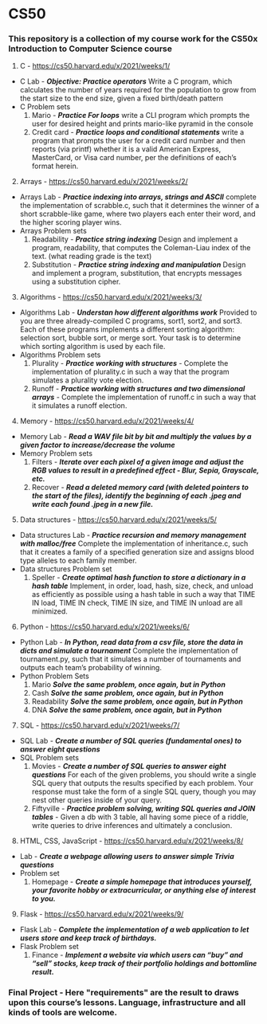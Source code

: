 # CS50
### This repository is a collection of my course work for the CS50x Introduction to Computer Science course

1. C - https://cs50.harvard.edu/x/2021/weeks/1/
  - C Lab - ***Objective: Practice operators*** 
    Write a C program, which calculates the number of years required for the population to grow from the start size to the end size, given a fixed birth/death pattern
  - C Problem sets
    1. Mario - ***Practice For loops*** write a CLI program which prompts the user for desired height and prints mario-like pyramid in the console
    2. Credit card - ***Practice loops and conditional statements*** write a program that prompts the user for a credit card number and then reports (via printf) whether it is a valid American Express, MasterCard, or Visa card number, per the definitions of each’s format herein.
    
2. Arrays - https://cs50.harvard.edu/x/2021/weeks/2/
  - Arrays Lab - ***Practice indexing into arrays, strings and ASCII*** complete the implementation of scrabble.c, such that it determines the winner of a short scrabble-like game, where two players each enter their word, and the higher scoring player wins.
  - Arrays Problem sets
    1. Readability - ***Practice string indexing*** Design and implement a program, readability, that computes the Coleman-Liau index of the text. (what reading grade is the text)
    2. Substitution - ***Practice string indexing and manipulation*** Design and implement a program, substitution, that encrypts messages using a substitution cipher.
    
3. Algorithms - https://cs50.harvard.edu/x/2021/weeks/3/
  - Algorithms Lab - ***Understan how different algorithms work*** Provided to you are three already-compiled C programs, sort1, sort2, and sort3. Each of these programs implements a different sorting algorithm: selection sort, bubble sort, or merge sort. Your task is to determine which sorting algorithm is used by each file.
  - Algorithms Problem sets
    1. Plurality - ***Practice working with structures*** - Complete the implementation of plurality.c in such a way that the program simulates a plurality vote election.
    2. Runoff - ***Practice working with structures and two dimensional arrays*** - Complete the implementation of runoff.c in such a way that it simulates a runoff election.
    
4. Memory - https://cs50.harvard.edu/x/2021/weeks/4/
  - Memory Lab - ***Read a WAV file bit by bit and multiply the values by a given factor to increase/decrease the volume***
  - Memory Problem sets
    1. Filters - ***Iterate over each pixel of a given image and adjust the RGB values to result in a predefined effect - Blur, Sepia, Grayscale, etc.***
    2. Recover - ***Read a deleted memory card (with deleted pointers to the start of the files), identify the beginning of each .jpeg and write each found .jpeg in a new file.***
    
5. Data structures - https://cs50.harvard.edu/x/2021/weeks/5/
  - Data structures Lab - ***Practice recursion and memory management with malloc/free*** Complete the implementation of inheritance.c, such that it creates a family of a specified generation size and assigns blood type alleles to each family member. 
  - Data structures Problem set
    1. Speller - ***Create optimal hash function to store a dictionary in a hash table*** Implement, in order, load, hash, size, check, and unload as efficiently as possible using a hash table in such a way that TIME IN load, TIME IN check, TIME IN size, and TIME IN unload are all minimized.
    
6. Python - https://cs50.harvard.edu/x/2021/weeks/6/
  - Python Lab - ***In Python, read data from a csv file, store the data in dicts and simulate a tournament*** Complete the implementation of tournament.py, such that it simulates a number of tournaments and outputs each team’s probability of winning.
  - Python Problem Sets
    1. Mario ***Solve the same problem, once again, but in Python***
    2. Cash ***Solve the same problem, once again, but in Python***
    3. Readability ***Solve the same problem, once again, but in Python***
    4. DNA ***Solve the same problem, once again, but in Python***
    
7. SQL - https://cs50.harvard.edu/x/2021/weeks/7/
  - SQL Lab - ***Create a number of SQL queries (fundamental ones) to answer eight questions***
  - SQL Problem sets
    1. Movies - ***Create a number of SQL queries to answer eight questions*** For each of the given problems, you should write a single SQL query that outputs the results specified by each problem. Your response must take the form of a single SQL query, though you may nest other queries inside of your query.
    2. Fiftyville - ***Practice problem solving, writing SQL queries and JOIN tables*** - Given a db with 3 table, all having some piece of a riddle, write queries to drive inferences and ultimately a conclusion.
    
8. HTML, CSS, JavaScript - https://cs50.harvard.edu/x/2021/weeks/8/
  - Lab - ***Create a webpage allowing users to answer simple Trivia questions***
  - Problem set
    1. Homepage - ***Create a simple homepage that introduces yourself, your favorite hobby or extracurricular, or anything else of interest to you.***
    
9. Flask - https://cs50.harvard.edu/x/2021/weeks/9/
  - Flask Lab - ***Complete the implementation of a web application to let users store and keep track of birthdays.***
  - Flask Problem set
    1. Finance - ***Implement a website via which users can “buy” and “sell” stocks, keep track of their portfolio holdings and bottomline result.***
    
### Final Project - Here "requirements" are the result to draws upon this course’s lessons. Language, infrastructure and all kinds of tools are welcome.
  

